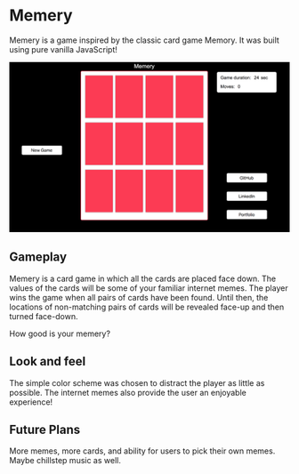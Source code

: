 # Memery

Memery is a game inspired by the classic card game Memory. It was built using pure vanilla JavaScript!

![](assets/images/memery.png)

## Gameplay

Memery is a card game in which all the cards are placed face down. The values of the cards will be some of your familiar internet memes. The player wins the game when all pairs of cards have been found. Until then, the locations of non-matching pairs of cards will be revealed face-up and then turned face-down.

How good is your memery?

## Look and feel

The simple color scheme was chosen to distract the player as little as possible. The internet memes also provide the user an enjoyable experience!

## Future Plans

More memes, more cards, and ability for users to pick their own memes. Maybe chillstep music as well.
